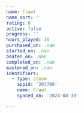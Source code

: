 ```yaml
---
name: Crawl
name_sort: ''
rating: 0
active: false
progress: ''
hours_played: 35
purchased_on: .nan
started_on: .nan
beaten_on: .nan
completed_on: .nan
mastered_on: .nan
identifiers:
  - type: steam
    appid: '293780'
    name: Crawl
    synced_on: '2024-08-30'

---
```


